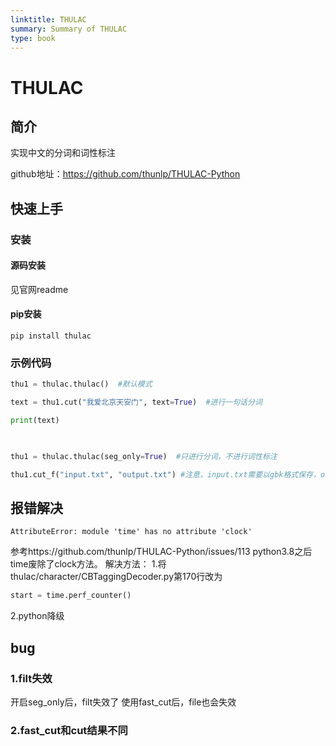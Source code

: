 ```yaml
---
linktitle: THULAC
summary: Summary of THULAC
type: book
---
```

# THULAC
## 简介
实现中文的分词和词性标注

github地址：https://github.com/thunlp/THULAC-Python

## 快速上手

### 安装
#### 源码安装
见官网readme
#### pip安装
```shell
pip install thulac
```
### 示例代码
```python
thu1 = thulac.thulac()  #默认模式

text = thu1.cut("我爱北京天安门", text=True)  #进行一句话分词

print(text)

  

thu1 = thulac.thulac(seg_only=True)  #只进行分词，不进行词性标注

thu1.cut_f("input.txt", "output.txt") #注意，input.txt需要以gbk格式保存，output.txt也要以gbk格式查看。vscode右下角可以设置。
```

## 报错解决
```
AttributeError: module 'time' has no attribute 'clock'
```
参考https://github.com/thunlp/THULAC-Python/issues/113
python3.8之后time废除了clock方法。
解决方法：
1.将thulac/character/CBTaggingDecoder.py第170行改为
```python
start = time.perf_counter()
```
2.python降级

## bug
### 1.filt失效
开启seg_only后，filt失效了
使用fast_cut后，file也会失效

### 2.fast_cut和cut结果不同